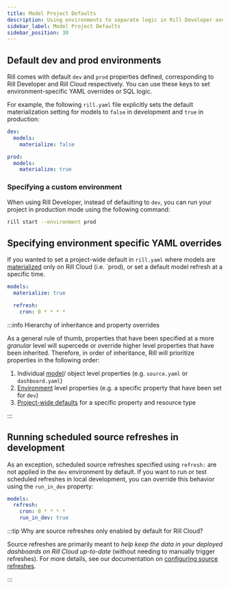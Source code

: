 ```yaml
---
title: Model Project Defaults
description: Using environments to separate logic in Rill Developer and Cloud
sidebar_label: Model Project Defaults
sidebar_position: 30
---
```


## Default dev and prod environments

Rill comes with default `dev` and `prod` properties defined, corresponding to Rill Developer and Rill Cloud respectively. You can use these keys to set environment-specific YAML overrides or SQL logic.

For example, the following `rill.yaml` file explicitly sets the default materialization setting for models to `false` in development and `true` in production:
```yaml
dev:
  models:
    materialize: false

prod:
  models:
    materialize: true
```

### Specifying a custom environment

When using Rill Developer, instead of defaulting to `dev`, you can run your project in production mode using the following command:

```bash
rill start --environment prod
```

## Specifying environment specific YAML overrides

If you wanted to set a project-wide default in `rill.yaml` where models are [materialized](/reference/project-files/models#model-materialization) only on Rill Cloud (i.e. `prod), or set a default model refresh at a specific time. 

```yaml
models:
  materialize: true

  refresh:
    cron: 0 * * * *
```

:::info Hierarchy of inheritance and property overrides

As a general rule of thumb, properties that have been specified at a more _granular_ level will supercede or override higher level properties that have been inherited. Therefore, in order of inheritance, Rill will prioritize properties in the following order:
1. Individual [model](/reference/project-files/models)/ object level properties (e.g. `source.yaml` or `dashboard.yaml`)
2. [Environment](#default-dev-and-prod-environments) level properties (e.g. a specific property that have been set for `dev`)
3. [Project-wide defaults](#specifying-environment-specific-yaml-overrides) for a specific property and resource type

:::

## Running scheduled source refreshes in development

As an exception, scheduled source refreshes specified using `refresh:` are not applied in the `dev` environment by default. If you want to run or test scheduled refreshes in local development, you can override this behavior using the `run_in_dev` property:
```yaml
models:
  refresh:
    cron: 0 * * * *
    run_in_dev: true
```

:::tip Why are source refreshes only enabled by default for Rill Cloud?

Source refreshes are primarily meant to _help keep the data in your deployed dashboards on Rill Cloud up-to-date_ (without needing to manually trigger refreshes). For more details, see our documentation on [configuring source refreshes](/connect/connect/source-refresh.md).

:::

